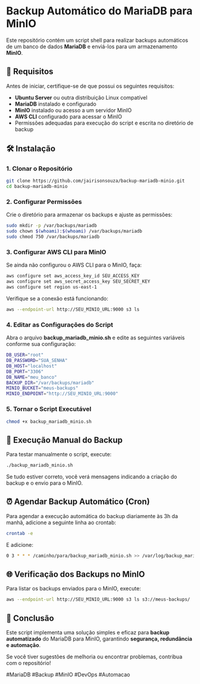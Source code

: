 # Backup Automático do MariaDB para MinIO

Este repositório contém um script shell para realizar backups automáticos de um banco de dados **MariaDB** e enviá-los para um armazenamento **MinIO**.

## 🔧 Requisitos
Antes de iniciar, certifique-se de que possui os seguintes requisitos:

- **Ubuntu Server** ou outra distribuição Linux compatível
- **MariaDB** instalado e configurado
- **MinIO** instalado ou acesso a um servidor MinIO
- **AWS CLI** configurado para acessar o MinIO
- Permissões adequadas para execução do script e escrita no diretório de backup

## 🛠️ Instalação

### 1. Clonar o Repositório
```bash
git clone https://github.com/jairisonsouza/backup-mariadb-minio.git
cd backup-mariadb-minio
```

### 2. Configurar Permissões
Crie o diretório para armazenar os backups e ajuste as permissões:
```bash
sudo mkdir -p /var/backups/mariadb
sudo chown $(whoami):$(whoami) /var/backups/mariadb
sudo chmod 750 /var/backups/mariadb
```

### 3. Configurar AWS CLI para MinIO
Se ainda não configurou o AWS CLI para o MinIO, faça:
```bash
aws configure set aws_access_key_id SEU_ACCESS_KEY
aws configure set aws_secret_access_key SEU_SECRET_KEY
aws configure set region us-east-1
```
Verifique se a conexão está funcionando:
```bash
aws --endpoint-url http://SEU_MINIO_URL:9000 s3 ls
```

### 4. Editar as Configurações do Script
Abra o arquivo **backup_mariadb_minio.sh** e edite as seguintes variáveis conforme sua configuração:
```bash
DB_USER="root"
DB_PASSWORD="SUA_SENHA"
DB_HOST="localhost"
DB_PORT="3306"
DB_NAME="meu_banco"
BACKUP_DIR="/var/backups/mariadb"
MINIO_BUCKET="meus-backups"
MINIO_ENDPOINT="http://SEU_MINIO_URL:9000"
```

### 5. Tornar o Script Executável
```bash
chmod +x backup_mariadb_minio.sh
```

## 🔄 Execução Manual do Backup
Para testar manualmente o script, execute:
```bash
./backup_mariadb_minio.sh
```

Se tudo estiver correto, você verá mensagens indicando a criação do backup e o envio para o MinIO.

## ⏰ Agendar Backup Automático (Cron)
Para agendar a execução automática do backup diariamente às 3h da manhã, adicione a seguinte linha ao crontab:
```bash
crontab -e
```
E adicione:
```bash
0 3 * * * /caminho/para/backup_mariadb_minio.sh >> /var/log/backup_mariadb.log 2>&1
```

## 🌐 Verificação dos Backups no MinIO
Para listar os backups enviados para o MinIO, execute:
```bash
aws --endpoint-url http://SEU_MINIO_URL:9000 s3 ls s3://meus-backups/
```

## 🚀 Conclusão
Este script implementa uma solução simples e eficaz para **backup automatizado** do MariaDB para MinIO, garantindo **segurança, redundância e automação**.

Se você tiver sugestões de melhoria ou encontrar problemas, contribua com o repositório!

#MariaDB #Backup #MinIO #DevOps #Automacao

